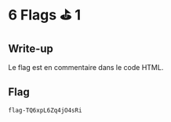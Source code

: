 # 6 Flags ⛳️ 1

## Write-up

Le flag est en commentaire dans le code HTML.

## Flag

```flag-TQ6xpL6Zq4jO4sRi```
